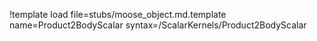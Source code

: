 !template load file=stubs/moose_object.md.template name=Product2BodyScalar syntax=/ScalarKernels/Product2BodyScalar